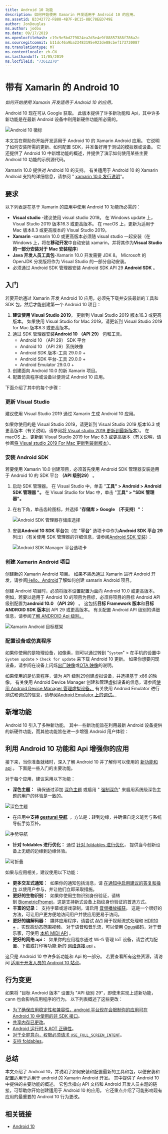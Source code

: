 ```yaml
---
title: Android 10 功能
description: 如何开始使用 Xamarin 开发适用于 Android 10 的应用。
ms.assetid: B3342772-FB88-4B7F-BC15-8BC78EED749E
author: JonDouglas
ms.author: jodou
ms.date: 09/17/2019
ms.openlocfilehash: c19c9e5bd279824ea2d3e4e9f88857388f786a2c
ms.sourcegitcommit: b11dc46a9ba23483195e923de88cbef173730087
ms.translationtype: MT
ms.contentlocale: zh-CN
ms.lasthandoff: 11/05/2019
ms.locfileid: "73612270"
---
```

# <a name="android-10-with-xamarin"></a>带有 Xamarin 的 Android 10

_如何开始使用 Xamarin 开发适用于 Android 10 的应用。_

Android 10 现在可从 Google 获取。 此版本提供了许多新功能和 Api，其中许多新功能是在最新 Android 设备中利用新硬件功能所必需的。

![Android 10 徽标](~/android/platform/android-10-images/android10_black.png)

本文旨在帮助你开始开发适用于 Android 10 的 Xamarin Android 应用。 它说明了如何安装所需的更新、如何配置 SDK，并准备好用于测试的模拟器或设备。 它还提供了 Android 10 中新增功能的概述，并提供了演示如何使用某些主要 Android 10 功能的示例源代码。

Xamarin 10.0 提供对 Android 10 的支持。 有关适用于 Android 10 的 Xamarin Android 支持的详细信息，请参阅 " [xamarin 10.0 发行说明](https://docs.microsoft.com/xamarin/android/release-notes/10/10.0)"。

## <a name="requirements"></a>要求

以下列表是在基于 Xamarin 的应用中使用 Android 10 功能所必需的：

- **Visual studio** -建议使用 visual studio 2019。 在 Windows update 上，Visual Studio 2019 版本16.3 或更高版本。 在 macOS 上，更新为适用于 Mac 版本8.3 或更高版本的 Visual Studio 2019。
- **Xamarin** -xamarin 10.0 或更高版本必须随 visual studio 一起安装（在 Windows 上，将在**移动开发**中自动安装 xamarin，并将其作为**Visual Studio 的一部分安装对于 Mac 安装程序**）
- **Java 开发人员工具包**-Xamarin 10.0 开发需要 JDK 8。 Microsoft 的 OpenJDK 分发版将作为 Visual Studio 的一部分自动安装。
- 必须通过 Android SDK 管理器安装 Android SDK API 29 **Android SDK** 。

## <a name="get-started"></a>入门

若要开始通过 Xamarin 开发 Android 10 应用，必须先下载并安装最新的工具和 SDK 包，然后才能创建第一个 Android 10 项目：

1. **建议使用 Visual Studio 2019**。 更新到 Visual Studio 2019 版本16.3 或更高版本。 如果使用 Visual Studio for Mac 2019，请更新到 Visual Studio 2019 for Mac 版本8.3 或更高版本。
2. 通过 SDK 管理器安装**Android 10 （API 29）** 包和工具。
    - Android 10 （API 29） SDK 平台
    - Android 10 （API 29）系统映像
    - Android SDK 版本-工具 29.0.0 +
    - Android SDK 平台-工具 29.0.0 +
    - Android Emulator 29.0.0 +
3. 创建面向 Android 10.0 的新 Xamarin 项目。
4. 配置仿真程序或设备以便测试 Android 10 应用。

下面介绍了其中的每个步骤：

### <a name="update-visual-studio"></a>更新 Visual Studio

建议使用 Visual Studio 2019 通过 Xamarin 生成 Android 10 应用。

如果你使用的是 Visual Studio 2019，请更新到 Visual Studio 2019 版本16.3 或更高版本（有关说明，请参阅[将 Visual studio 2019 更新到最新版本](https://docs.microsoft.com/visualstudio/install/update-visual-studio)）。 在 macOS 上，更新到 Visual Studio 2019 for Mac 8.3 或更高版本（有关说明，请参阅[将 Visual studio 2019 For Mac 更新到最新版本](https://docs.microsoft.com/visualstudio/mac/update)）。

### <a name="install-the-android-sdk"></a>安装 Android SDK

若要使用 Xamarin 10.0 创建项目，必须首先使用 Android SDK 管理器安装适用于 Android 10 的 SDK 平台 **（API 级别29）** 。

1. 启动 SDK 管理器。 在 Visual Studio 中，单击 "**工具" > Android > Android SDK 管理器 "。** 在 Visual Studio for Mac 中，单击 "**工具" > "SDK 管理器"。**
2. 在右下角，单击齿轮图标，并选择 "**存储库 > Google （不支持）"：**

    ![Android SDK 管理器存储库选择](~/android/platform/android-10-images/sdkrepository.png)

3. 安装**Android 10 SDK 平台**包（在 "**平台**" 选项卡中作为**Android SDK 平台 29**列出）（有关使用 SDK 管理器的详细信息，请参阅[Android SDK 安装](https://docs.microsoft.com/xamarin/android/get-started/installation/android-sdk)）：

    ![Android SDK Manager 平台选项卡](~/android/platform/android-10-images/sdkplatforms.png)

### <a name="create-a-xamarinandroid-project"></a>创建 Xamarin Android 项目

创建新的 Xamarin Android 项目。 如果不熟悉通过 Xamarin 进行 Android 开发，请参阅[Hello，Android](https://docs.microsoft.com/xamarin/android/get-started/hello-android/index)了解如何创建 xamarin Android 项目。

创建 Android 项目时，必须将版本设置配置为面向 Android 10.0 或更高版本。 例如，若要以适用于 Android 10 的项目为目标，必须将项目的目标 Android API 级别配置为**android 10.0 （API 29）** 。 这包括**目标 Framework 版本**和**目标 ANDROID SDK 版本**到 API 29 或更高版本。 有关配置 Android API 级别的详细信息，请参阅[了解 ANDROID Api 级别。](https://docs.microsoft.com/xamarin/android/app-fundamentals/android-api-levels)

![Xamarin Android 目标框架](~/android/platform/android-10-images/targetframework.png)

### <a name="configure-a-device-or-emulator"></a>配置设备或仿真程序

如果你使用的是物理设备，如像素，则可以通过转到 "`System`"  > 在手机的设置中 `System update` > `Check for update` 来下载 Android 10 更新。 如果你想要闪现设备，请参阅在设备上闪烁[出厂映像](https://developers.google.com/android/images)或[OTA 映像](https://developers.google.com/android/ota)的说明。

如果使用的是仿真程序，请为 API 级别29创建虚拟设备，并选择基于 x86 的映像。 有关使用 Android Device Manager 创建和管理虚拟设备的信息，请参阅[使用 Android Device Manager 管理虚拟设备。](https://docs.microsoft.com/xamarin/android/get-started/installation/android-emulator/device-manager) 有关使用 Android Emulator 进行测试和调试的信息，请参阅[Android Emulator 上的调试。](https://docs.microsoft.com/xamarin/android/deploy-test/debugging/debug-on-emulator)

## <a name="new-features"></a>新增功能

Android 10 引入了多种新功能。 其中一些新功能旨在利用最新 Android 设备提供的新硬件功能，而其他功能旨在进一步增强 Android 用户体验：

## <a name="enhance-your-app-with-android-10-features-and-apis"></a>利用 Android 10 功能和 Api 增强你的应用

接下来，当你准备就绪时，深入了解 Android 10 并了解你可以使用的 [新功能和 api](https://developer.android.com/preview/api-overview.html) 。 下面是一些入门的主要功能。

对于每个应用，建议采用以下功能：

- **深色主题：**  确保通过添加 [深色主题](https://developer.android.com/preview/features/darktheme) 或启用 " [强制深色](https://developer.android.com/preview/features/darktheme#force_dark)" 来启用系统级深色主题的用户的体验是一致的。

![深色主题](~/android/platform/android-10-images/darktheme.png)

- 在应用中**支持 [gestural 导航](https://developer.android.com/preview/features/gesturalnav)**  ，方法是：转到边缘，并确保自定义笔势与系统导航手势互补。

![手势导航](~/android/platform/android-10-images/gesturenavigation.png)

- **针对 foldables 进行优化：** 通过 [针对 foldables 进行优化](https://developer.android.com/preview/features/foldables)， 提供当今创新设备上无缝的边缘到边缘体验。

![可折叠](~/android/platform/android-10-images/foldable.png)

如果与应用相关，建议使用以下功能：

- **更多交互式通知：**  如果你的通知包括消息，请 [在通知中启用建议的答复和操作](https://developer.android.com/preview/features#smart-suggestions) 以使用户参与，并让他们立即采取措施。
- **更好的生物识别：**  如果你使用生物识别身份验证，请转到 [BiometricPrompt](https://developer.android.com/reference/androidx/biometric/BiometricPrompt)，这是支持新式设备上指纹身份验证的首选方式。
- **丰富的记录：**  支持字幕或游戏录制，请启用 [音频播放捕获](https://developer.android.com/preview/features/playback-capture)。 这是一个很好的方法，可让用户更方便地访问用户并使应用更易于访问。
- **更好的编解码器：**  媒体应用程序，请尝试 [AV1](https://en.wikipedia.org/wiki/AV1) 用于视频流式处理和 [HDR10 +](https://en.wikipedia.org/wiki/High-dynamic-range_video#HDR10+) ，实现高动态范围视频。 对于语音和音乐流，可以使用 [Opus](http://opus-codec.org/)编码，对于音乐家，可使用 [本机 MIDI API](https://developer.android.com/preview/features/midi) 。
- **更好的网络 api：**  如果你的应用程序通过 Wi-fi 管理 IoT 设备，请尝试为配置、下载或打印等功能 新的 [网络连接 api](https://developer.android.com/preview/features#peer2peer) 。

这只是 Android 10 中许多新功能和 Api 的一部分。 若要查看所有这些资源，请访问 [适用于开发人员的 Android 10 站点](https://developer.android.com/about/versions/10/highlights)。

## <a name="behavior-changes"></a>行为变更

如果将 "目标 Android 版本" 设置为 "API 级别 29"，即使未实现上述新功能，cann 也会影响应用程序的行为。 以下列表概述了这些更改：

- [为了确保应用稳定性和兼容性，android 平台现在会限制你的应用可在 Android 10 中使用的非 SDK 接口](https://developer.android.com/about/versions/10/behavior-changes-10#non-sdk-restrictions)。
- [共享内存已更改](https://developer.android.com/about/versions/10/behavior-changes-10#shared-memory)。
- [Android 运行时 & AOT 正确性](https://developer.android.com/about/versions/10/behavior-changes-10#system-only-oat)。
- [对于全屏意向，权限必须请求 `USE_FULL_SCREEN_INTENT`](https://developer.android.com/about/versions/10/behavior-changes-10#full-screen-intents)。
- [支持 foldables](https://developer.android.com/about/versions/10/behavior-changes-10#foldables)。

## <a name="summary"></a>总结

本文介绍了 Android 10，并说明了如何安装和配置最新的工具和包，以便安装和配置适用于适用于 android 的 Xamarin Android 开发。 其中提供了 Android 10 中提供的主要功能的概述。 它包含指向 API 文档和 Android 开发人员主题的链接，可帮助你开始创建适用于 Android 10 的应用。 它还重点介绍了可能影响现有应用的最重要的 Android 10 行为更改。

## <a name="related-links"></a>相关链接

- [Android 10](https://developer.android.com/about/versions/10)
